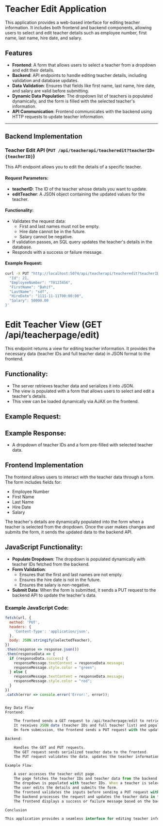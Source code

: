 # Teacher Edit Application

This application provides a web-based interface for editing teacher information. It includes both frontend and backend components, allowing users to select and edit teacher details such as employee number, first name, last name, hire date, and salary.

## Features

- **Frontend**: A form that allows users to select a teacher from a dropdown and edit their details.
- **Backend**: API endpoints to handle editing teacher details, including validation and database updates.
- **Data Validation**: Ensures that fields like first name, last name, hire date, and salary are valid before submitting.
- **Dynamic Data Population**: The dropdown list of teachers is populated dynamically, and the form is filled with the selected teacher's information.
- **API Communication**: Frontend communicates with the backend using HTTP requests to update teacher information.

---

## Backend Implementation

### Teacher Edit API (`PUT /api/teacherapi/teacheredit?teacherID={teacherID}`)

This API endpoint allows you to edit the details of a specific teacher.

#### Request Parameters:
- **teacherID**: The ID of the teacher whose details you want to update.
- **editTeacher**: A JSON object containing the updated values for the teacher.

#### Functionality:
- Validates the request data:
  - First and last names must not be empty.
  - Hire date cannot be in the future.
  - Salary cannot be negative.
- If validation passes, an SQL query updates the teacher's details in the database.
- Responds with a success or failure message.

#### Example Request:
```bash
curl -X PUT "http://localhost:5074/api/teacherapi/teacheredit?teacherID=21" -H "Content-Type: application/json" -k -d '{
  "Id": 21,
  "EmployeeNumber": "T0123456",
  "FirstName": "Bahif",
  "LastName": "sdf",
  "HireDate": "1111-11-11T00:00:00",
  "Salary": 50000.00
}'
```


# Edit Teacher View (GET /api/teacherpage/edit)

This endpoint returns a view for editing teacher information. It provides the necessary data (teacher IDs and full teacher data) in JSON format to the frontend.

## Functionality:
- The server retrieves teacher data and serializes it into JSON.
- The view is populated with a form that allows users to select and edit a teacher's details.
- This view can be loaded dynamically via AJAX on the frontend.

## Example Request:


## Example Response:
- A dropdown of teacher IDs and a form pre-filled with selected teacher data.

## Frontend Implementation

The frontend allows users to interact with the teacher data through a form. The form includes fields for:

- Employee Number
- First Name
- Last Name
- Hire Date
- Salary

The teacher's details are dynamically populated into the form when a teacher is selected from the dropdown. Once the user makes changes and submits the form, it sends the updated data to the backend API.

## JavaScript Functionality:
- **Populate Dropdown**: The dropdown is populated dynamically with teacher IDs fetched from the backend.
- **Form Validation**:
    - Ensures that the first and last names are not empty.
    - Ensures the hire date is not in the future.
    - Ensures the salary is non-negative.
- **Submit Data**: When the form is submitted, it sends a PUT request to the backend API to update the teacher's data.

### Example JavaScript Code:

```javascript
fetch(url, {
  method: 'PUT',
  headers: {
    'Content-Type': 'application/json',
  },
  body: JSON.stringify(selectedTeacher),
})
.then(response => response.json())
.then(responseData => {
  if (responseData.success) {
    responseMessage.textContent = responseData.message;
    responseMessage.style.color = "green";
  } else {
    responseMessage.textContent = responseData.message;
    responseMessage.style.color = "red";
  }
})
.catch(error => console.error('Error:', error));


Key Data Flow
Frontend:

    The frontend sends a GET request to /api/teacherpage/edit to retrieve teacher data.
    It receives JSON data (teacher IDs and full teacher list) and populates the dropdown and form fields.
    On form submission, the frontend sends a PUT request with the updated teacher information.

Backend:

    Handles the GET and PUT requests.
    The GET request sends serialized teacher data to the frontend.
    The PUT request validates the data, updates the teacher information in the database, and returns a response indicating success or failure.

Example Flow:

    A user accesses the teacher edit page.
    The page fetches the teacher IDs and teacher data from the backend.
    The dropdown is populated with teacher IDs. When a teacher is selected, their details are pre-filled into the form.
    The user edits the details and submits the form.
    The frontend validates the inputs before sending a PUT request with the updated teacher information.
    The backend processes the request and updates the teacher data in the database.
    The frontend displays a success or failure message based on the backend response.

Conclusion

This application provides a seamless interface for editing teacher information. The backend API handles the data retrieval and updating logic, while the frontend allows users to interact with the data through a dynamic form. Together, they provide a functional system for managing teacher data in a web application.

